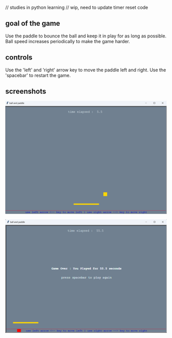 // studies in python learning
// wip, need to update timer reset code

## goal of the game

Use the paddle to bounce the ball and keep it in play for as long as possible.
Ball speed increases periodically to make the game harder.

## controls

Use the 'left' and 'right' arrow key to move the paddle left and right.
Use the 'spacebar' to restart the game.

## screenshots
![play screen](https://raw.githubusercontent.com/dasmaven/ball_and_paddle/main/images/ball_and_paddle_01.png)

![game end](https://raw.githubusercontent.com/dasmaven/ball_and_paddle/main/images/ball_and_paddle_02.png)

